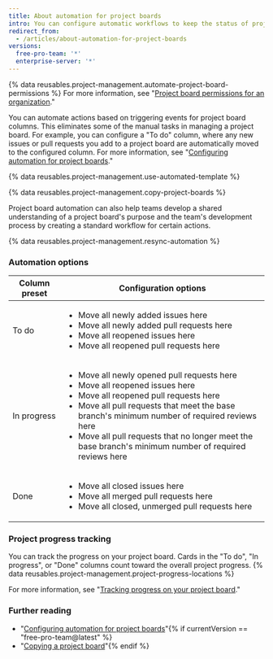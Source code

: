 ```yaml
---
title: About automation for project boards
intro: You can configure automatic workflows to keep the status of project board cards in sync with the associated issues and pull requests.
redirect_from:
  - /articles/about-automation-for-project-boards
versions:
  free-pro-team: '*'
  enterprise-server: '*'
---
```


{% data reusables.project-management.automate-project-board-permissions %}  For more information, see "[Project board permissions for an organization](/articles/project-board-permissions-for-an-organization)."

You can automate actions based on triggering events for project board columns. This eliminates some of the manual tasks in managing a project board. For example, you can configure a "To do" column, where any new issues or pull requests you add to a project board are automatically moved to the configured column. For more information, see "[Configuring automation for project boards](/articles/configuring-automation-for-project-boards)."  

{% data reusables.project-management.use-automated-template %}

{% data reusables.project-management.copy-project-boards %}

Project board automation can also help teams develop a shared understanding of a project board's purpose and the team's development process by creating a standard workflow for certain actions.

{% data reusables.project-management.resync-automation %}

### Automation options

| Column preset | Configuration options |
| --- | --- |
| To do | <ul><li>Move all newly added issues here</li><li>Move all newly added pull requests here</li><li>Move all reopened issues here</li><li>Move all reopened pull requests here</li></ul> |
| In progress | <ul><li>Move all newly opened pull requests here</li><li>Move all reopened issues here</li><li>Move all reopened pull requests here</li><li>Move all pull requests that meet the base branch's minimum number of required reviews here</li><li>Move all pull requests that no longer meet the base branch's minimum number of required reviews here</li></ul> |
| Done | <ul><li>Move all closed issues here</li><li>Move all merged pull requests here</li><li>Move all closed, unmerged pull requests here</li></ul> |

### Project progress tracking

You can track the progress on your project board. Cards in the "To do", "In progress", or "Done" columns count toward the overall project progress. {% data reusables.project-management.project-progress-locations %}

For more information, see "[Tracking progress on your project board](/github/managing-your-work-on-github/tracking-progress-on-your-project-board)."

### Further reading
- "[Configuring automation for project boards](/articles/configuring-automation-for-project-boards)"{% if currentVersion == "free-pro-team@latest" %}
- "[Copying a project board](/articles/copying-a-project-board)"{% endif %}
